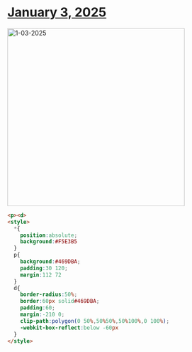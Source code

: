 # [January 3, 2025](https://cssbattle.dev/play/aTeiClAJnbFVNttbeacP)

<img src="https://firebasestorage.googleapis.com/v0/b/cssbattleapp.appspot.com/o/user%2Fe6YbeBahWNPT7VpE2rE2p85byxa2%2Ftargets%2Ftarget_glILsaE@2x.png?alt=media" width="400" alt="1-03-2025" />

```html
<p><d>
<style>
  *{
    position:absolute;
    background:#F5E3B5
  }
  p{
    background:#469DBA;
    padding:30 120;
    margin:112 72
  }
  d{
    border-radius:50%;
    border:60px solid#469DBA;
    padding:60;
    margin:-210 0;
    clip-path:polygon(0 50%,50%50%,50%100%,0 100%);
    -webkit-box-reflect:below -60px
  }
</style>
```
